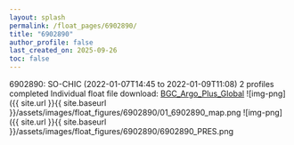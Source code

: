 ```yaml
---
layout: splash
permalink: /float_pages/6902890/
title: "6902890"
author_profile: false
last_created_on: 2025-09-26
toc: false
---
```

 
6902890: SO-CHIC (2022-01-07T14:45 to 2022-01-09T11:08)
2 profiles completed
Individual float file download: [BGC_Argo_Plus_Global](https://ftp.soest.hawaii.edu/bgc_argo_plus/Individual_Floats/outliers_removed/6902890_Sprof_processed.nc)
![img-png]({{ site.url }}{{ site.baseurl }}/assets/images/float_figures/6902890/01_6902890_map.png
![img-png]({{ site.url }}{{ site.baseurl }}/assets/images/float_figures/6902890/6902890_PRES.png
